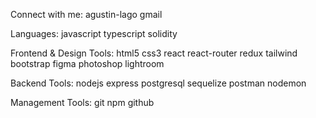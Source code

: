 Connect with me:
agustin-lago gmail


Languages:
javascript typescript solidity

Frontend & Design Tools:
html5 css3 react react-router redux tailwind bootstrap figma photoshop lightroom

Backend Tools:
nodejs express postgresql sequelize postman nodemon

Management Tools:
git npm github


